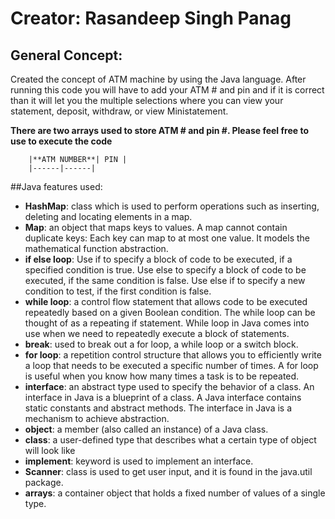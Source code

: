 # Creator: Rasandeep Singh Panag

## General Concept:
Created the concept of ATM machine by using the Java language. After running this code you will have to add your ATM # and pin and if it is correct than it will let you the multiple selections where you can view your statement, deposit, withdraw, or view Ministatement.

**There are two arrays used to store ATM # and pin #. Please feel free to use to execute the code**

        |**ATM NUMBER**| PIN |
        |------|------|

##Java features used:
- **HashMap**: class which is used to perform operations such as inserting, deleting and locating elements in a map.
- **Map**: an object that maps keys to values. A map cannot contain duplicate keys: Each key can map to at most one value. It models the mathematical function abstraction.  
- **if else loop**: Use if to specify a block of code to be executed, if a specified condition is true. Use else to specify a block of code to be executed, if the same condition is false. Use else if to specify a new condition to test, if the first condition is false.  
- **while loop**: a control flow statement that allows code to be executed repeatedly based on a given Boolean condition. The while loop can be thought of as a repeating if statement. While loop in Java comes into use when we need to repeatedly execute a block of statements.  
- **break**: used to break out a for loop, a while loop or a switch block.  
- **for loop**: a repetition control structure that allows you to efficiently write a loop that needs to be executed a specific number of times. A for loop is useful when you know how many times a task is to be repeated.  
- **interface**: an abstract type used to specify the behavior of a class. An interface in Java is a blueprint of a class. A Java interface contains static constants and abstract methods. The interface in Java is a mechanism to achieve abstraction.
- **object**: a member (also called an instance) of a Java class.  
- **class**: a user-defined type that describes what a certain type of object will look like
- **implement**: keyword is used to implement an interface.  
- **Scanner**: class is used to get user input, and it is found in the java.util package.  
- **arrays**: a container object that holds a fixed number of values of a single type.

